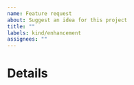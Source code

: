 ```yaml
---
name: Feature request
about: Suggest an idea for this project
title: ""
labels: kind/enhancement
assignees: ""
---
```


# Details

<!-- Note: A clear and concise description of what you want to happen. -->
